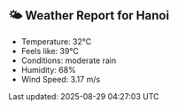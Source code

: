 <!-- WEATHER-START -->
## 🌤 Weather Report for Hanoi

- Temperature: 32°C
- Feels like: 39°C
- Conditions: moderate rain
- Humidity: 68%
- Wind Speed: 3.17 m/s

Last updated: 2025-08-29 04:27:03 UTC
<!-- WEATHER-END -->
